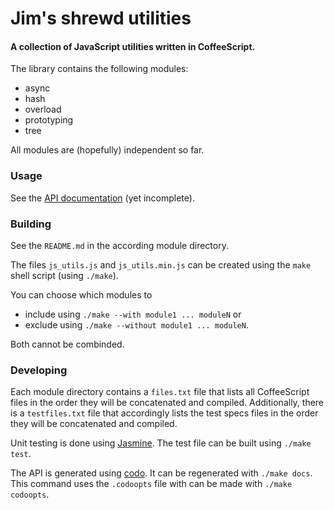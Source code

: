 # Jim's shrewd utilities

#### A collection of JavaScript utilities written in CoffeeScript.


The library contains the following modules:

- async
- hash
- overload
- prototyping
- tree

All modules are (hopefully) independent so far.


### Usage

See the [API documentation](http://jneuendorf.github.io/js_utils/) (yet incomplete).


### Building

See the `README.md` in the according module directory.

The files `js_utils.js` and `js_utils.min.js` can be created using the `make` shell script (using `./make`).

You can choose which modules to

- include using `./make --with module1 ... moduleN` or
- exclude using `./make --without module1 ... moduleN`.

Both cannot be combinded.


### Developing

Each module directory contains a `files.txt` file that lists all CoffeeScript files in the order they will be concatenated and compiled.
Additionally, there is a `testfiles.txt` file that accordingly lists the test specs files in the order they will be concatenated and compiled.

Unit testing is done using [Jasmine](https://jasmine.github.io/).
The test file can be built using `./make test`.

The API is generated using [codo](https://github.com/coffeedoc/codo).
It can be regenerated with `./make docs`.
This command uses the `.codoopts` file with can be made with `./make codoopts`.

